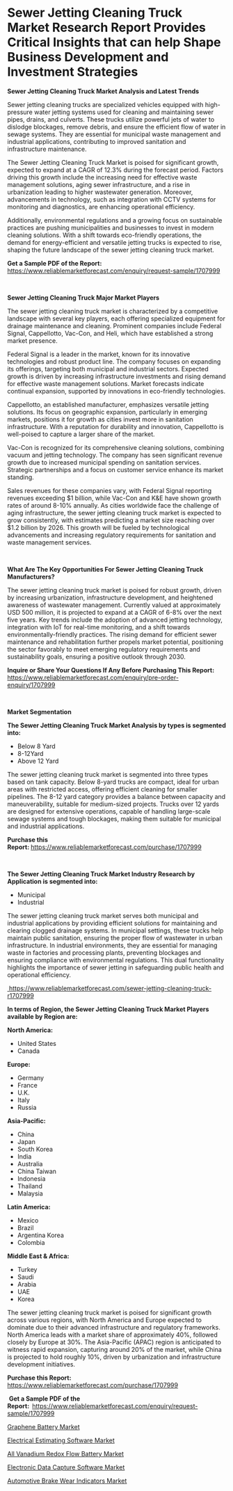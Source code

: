 <p><h1>Sewer Jetting Cleaning Truck Market Research Report Provides Critical Insights that can help Shape Business Development and Investment Strategies</h1></p><p><strong>Sewer Jetting Cleaning Truck Market Analysis and Latest Trends</strong></p>
<p><p>Sewer jetting cleaning trucks are specialized vehicles equipped with high-pressure water jetting systems used for cleaning and maintaining sewer pipes, drains, and culverts. These trucks utilize powerful jets of water to dislodge blockages, remove debris, and ensure the efficient flow of water in sewage systems. They are essential for municipal waste management and industrial applications, contributing to improved sanitation and infrastructure maintenance.</p><p>The Sewer Jetting Cleaning Truck Market is poised for significant growth, expected to expand at a CAGR of 12.3% during the forecast period. Factors driving this growth include the increasing need for effective waste management solutions, aging sewer infrastructure, and a rise in urbanization leading to higher wastewater generation. Moreover, advancements in technology, such as integration with CCTV systems for monitoring and diagnostics, are enhancing operational efficiency. </p><p>Additionally, environmental regulations and a growing focus on sustainable practices are pushing municipalities and businesses to invest in modern cleaning solutions. With a shift towards eco-friendly operations, the demand for energy-efficient and versatile jetting trucks is expected to rise, shaping the future landscape of the sewer jetting cleaning truck market.</p></p>
<p><strong>Get a Sample PDF of the Report:&nbsp;</strong> <a href="https://www.reliablemarketforecast.com/enquiry/request-sample/1707999?utm_campaign=1121&utm_medium=2&utm_source=Github&utm_content=ia&utm_term=07102024&utm_id=sewer-jetting-cleaning-truck">https://www.reliablemarketforecast.com/enquiry/request-sample/1707999</a></p>
<p>&nbsp;</p>
<p><strong>Sewer Jetting Cleaning Truck Major Market Players</strong></p>
<p><p>The sewer jetting cleaning truck market is characterized by a competitive landscape with several key players, each offering specialized equipment for drainage maintenance and cleaning. Prominent companies include Federal Signal, Cappellotto, Vac-Con, and Heli, which have established a strong market presence.</p><p>Federal Signal is a leader in the market, known for its innovative technologies and robust product line. The company focuses on expanding its offerings, targeting both municipal and industrial sectors. Expected growth is driven by increasing infrastructure investments and rising demand for effective waste management solutions. Market forecasts indicate continual expansion, supported by innovations in eco-friendly technologies.</p><p>Cappellotto, an established manufacturer, emphasizes versatile jetting solutions. Its focus on geographic expansion, particularly in emerging markets, positions it for growth as cities invest more in sanitation infrastructure. With a reputation for durability and innovation, Cappellotto is well-poised to capture a larger share of the market.</p><p>Vac-Con is recognized for its comprehensive cleaning solutions, combining vacuum and jetting technology. The company has seen significant revenue growth due to increased municipal spending on sanitation services. Strategic partnerships and a focus on customer service enhance its market standing.</p><p>Sales revenues for these companies vary, with Federal Signal reporting revenues exceeding $1 billion, while Vac-Con and K&E have shown growth rates of around 8-10% annually. As cities worldwide face the challenge of aging infrastructure, the sewer jetting cleaning truck market is expected to grow consistently, with estimates predicting a market size reaching over $1.2 billion by 2026. This growth will be fueled by technological advancements and increasing regulatory requirements for sanitation and waste management services.</p></p>
<p>&nbsp;</p>
<p><strong>What Are The Key Opportunities For Sewer Jetting Cleaning Truck Manufacturers?</strong></p>
<p><p>The sewer jetting cleaning truck market is poised for robust growth, driven by increasing urbanization, infrastructure development, and heightened awareness of wastewater management. Currently valued at approximately USD 500 million, it is projected to expand at a CAGR of 6-8% over the next five years. Key trends include the adoption of advanced jetting technology, integration with IoT for real-time monitoring, and a shift towards environmentally-friendly practices. The rising demand for efficient sewer maintenance and rehabilitation further propels market potential, positioning the sector favorably to meet emerging regulatory requirements and sustainability goals, ensuring a positive outlook through 2030.</p></p>
<p><strong>Inquire or Share Your Questions If Any Before Purchasing This Report:</strong> <a href="https://www.reliablemarketforecast.com/enquiry/pre-order-enquiry/1707999?utm_campaign=1121&utm_medium=2&utm_source=Github&utm_content=ia&utm_term=07102024&utm_id=sewer-jetting-cleaning-truck">https://www.reliablemarketforecast.com/enquiry/pre-order-enquiry/1707999</a></p>
<p>&nbsp;</p>
<p><strong>Market Segmentation</strong></p>
<p><strong>The Sewer Jetting Cleaning Truck Market Analysis by types is segmented into:</strong></p>
<p><ul><li>Below 8 Yard</li><li>8-12Yard</li><li>Above 12 Yard</li></ul></p>
<p><p>The sewer jetting cleaning truck market is segmented into three types based on tank capacity. Below 8-yard trucks are compact, ideal for urban areas with restricted access, offering efficient cleaning for smaller pipelines. The 8-12 yard category provides a balance between capacity and maneuverability, suitable for medium-sized projects. Trucks over 12 yards are designed for extensive operations, capable of handling large-scale sewage systems and tough blockages, making them suitable for municipal and industrial applications.</p></p>
<p><strong>Purchase this Report:&nbsp;</strong><a href="https://www.reliablemarketforecast.com/purchase/1707999?utm_campaign=1121&utm_medium=2&utm_source=Github&utm_content=ia&utm_term=07102024&utm_id=sewer-jetting-cleaning-truck">https://www.reliablemarketforecast.com/purchase/1707999</a></p>
<p>&nbsp;</p>
<p><strong>The Sewer Jetting Cleaning Truck Market Industry Research by Application is segmented into:</strong></p>
<p><ul><li>Municipal</li><li>Industrial</li></ul></p>
<p><p>The sewer jetting cleaning truck market serves both municipal and industrial applications by providing efficient solutions for maintaining and clearing clogged drainage systems. In municipal settings, these trucks help maintain public sanitation, ensuring the proper flow of wastewater in urban infrastructure. In industrial environments, they are essential for managing waste in factories and processing plants, preventing blockages and ensuring compliance with environmental regulations. This dual functionality highlights the importance of sewer jetting in safeguarding public health and operational efficiency.</p></p>
<p><a href="https://www.reliablemarketforecast.com/sewer-jetting-cleaning-truck-r1707999?utm_campaign=1121&utm_medium=2&utm_source=Github&utm_content=ia&utm_term=07102024&utm_id=sewer-jetting-cleaning-truck">&nbsp;https://www.reliablemarketforecast.com/sewer-jetting-cleaning-truck-r1707999</a></p>
<p><strong>In terms of Region, the Sewer Jetting Cleaning Truck Market Players available by Region are:</strong></p>
<p>
    <p> <strong> North America: </strong>
        <ul>
            <li>United States</li>
            <li>Canada</li>
        </ul>
        </p> 
    <p> <strong> Europe: </strong>
        <ul>
            <li>Germany</li>
            <li>France</li>
            <li>U.K.</li>
            <li>Italy</li>
            <li>Russia</li>
        </ul>
        </p> 
    <p> <strong> Asia-Pacific: </strong>
        <ul>
            <li>China</li>
            <li>Japan</li>
            <li>South Korea</li>
            <li>India</li>
            <li>Australia</li>
            <li>China Taiwan</li>
            <li>Indonesia</li>
            <li>Thailand</li>
            <li>Malaysia</li>
        </ul>
        </p> 
    <p> <strong> Latin America: </strong>
        <ul>
            <li>Mexico</li>
            <li>Brazil</li>
            <li>Argentina Korea</li>
            <li>Colombia</li>
        </ul>
        </p> 
    <p> <strong> Middle East & Africa: </strong>
        <ul>
            <li>Turkey</li>
            <li>Saudi</li>
            <li>Arabia</li>
            <li>UAE</li>
            <li>Korea</li>
        </ul>
    </p>
    </p>
<p><p>The sewer jetting cleaning truck market is poised for significant growth across various regions, with North America and Europe expected to dominate due to their advanced infrastructure and regulatory frameworks. North America leads with a market share of approximately 40%, followed closely by Europe at 30%. The Asia-Pacific (APAC) region is anticipated to witness rapid expansion, capturing around 20% of the market, while China is projected to hold roughly 10%, driven by urbanization and infrastructure development initiatives.</p></p>
<p><strong>Purchase this Report: </strong><a href="https://www.reliablemarketforecast.com/purchase/1707999?utm_campaign=1121&utm_medium=2&utm_source=Github&utm_content=ia&utm_term=07102024&utm_id=sewer-jetting-cleaning-truck">https://www.reliablemarketforecast.com/purchase/1707999</a></p>
<p>&nbsp;<strong>Get a Sample PDF of the Report:&nbsp;&nbsp;</strong><a href="https://www.reliablemarketforecast.com/enquiry/request-sample/1707999?utm_campaign=1121&utm_medium=2&utm_source=Github&utm_content=ia&utm_term=07102024&utm_id=sewer-jetting-cleaning-truck">https://www.reliablemarketforecast.com/enquiry/request-sample/1707999</a></p>
<p><strong></strong></p>
<p><p><a href="https://issuu.com/reportprime-2/docs/graphene-battery-market-size-2030.p_f2ffdd4bcf9705?utm_campaign=1121&utm_medium=2&utm_source=Github&utm_content=ia&utm_term=07102024&utm_id=sewer-jetting-cleaning-truck">Graphene Battery Market</a></p><p><a href="https://www.linkedin.com/pulse/market-forecasting-change-global-electrical-estimating-software-62cbf?utm_campaign=1121&utm_medium=2&utm_source=Github&utm_content=ia&utm_term=07102024&utm_id=sewer-jetting-cleaning-truck">Electrical Estimating Software Market</a></p><p><a href="https://issuu.com/reportprime-2/docs/all-vanadium-redox-flow-battery-mar_fda162e655cf36?utm_campaign=1121&utm_medium=2&utm_source=Github&utm_content=ia&utm_term=07102024&utm_id=sewer-jetting-cleaning-truck">All Vanadium Redox Flow Battery Market</a></p><p><a href="https://www.linkedin.com/pulse/emerging-electronic-data-capture-software-market-opportunities-t19kf?utm_campaign=1121&utm_medium=2&utm_source=Github&utm_content=ia&utm_term=07102024&utm_id=sewer-jetting-cleaning-truck">Electronic Data Capture Software Market</a></p><p><a href="https://github.com/mabutironaldo/Market-Research-Report-List-6/blob/main/automotive-brake-wear-indicators-market.md?utm_campaign=1121&utm_medium=2&utm_source=Github&utm_content=ia&utm_term=07102024&utm_id=sewer-jetting-cleaning-truck">Automotive Brake Wear Indicators Market</a></p></p>